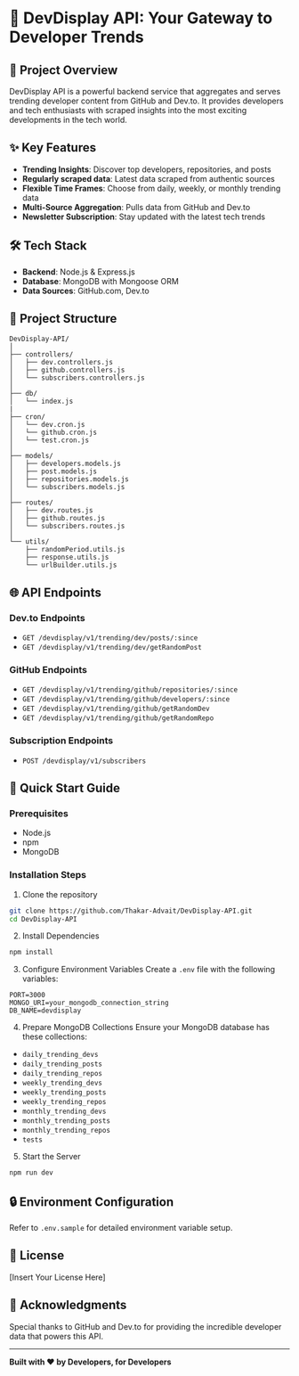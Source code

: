 ﻿# 🚀 DevDisplay API: Your Gateway to Developer Trends

## 🌟 Project Overview

DevDisplay API is a powerful backend service that aggregates and serves trending developer content from GitHub and Dev.to. It provides developers and tech enthusiasts with scraped insights into the most exciting developments in the tech world.

## ✨ Key Features

- **Trending Insights**: Discover top developers, repositories, and posts
- **Regularly scraped data**: Latest data scraped from authentic sources
- **Flexible Time Frames**: Choose from daily, weekly, or monthly trending data
- **Multi-Source Aggregation**: Pulls data from GitHub and Dev.to
- **Newsletter Subscription**: Stay updated with the latest tech trends

## 🛠 Tech Stack

- **Backend**: Node.js & Express.js
- **Database**: MongoDB with Mongoose ORM
- **Data Sources**: GitHub.com, Dev.to

## 📂 Project Structure

```
DevDisplay-API/
│
├── controllers/
│   ├── dev.controllers.js
│   ├── github.controllers.js
│   └── subscribers.controllers.js
│
├── db/
│   └── index.js
|
├── cron/
│   └── dev.cron.js
│   └── github.cron.js
│   └── test.cron.js
│
├── models/
│   ├── developers.models.js
│   ├── post.models.js
│   ├── repositories.models.js
│   └── subscribers.models.js
│
├── routes/
│   ├── dev.routes.js
│   ├── github.routes.js
│   └── subscribers.routes.js
│
└── utils/
    ├── randomPeriod.utils.js
    ├── response.utils.js
    └── urlBuilder.utils.js

```

## 🌐 API Endpoints

### Dev.to Endpoints

- `GET /devdisplay/v1/trending/dev/posts/:since`
- `GET /devdisplay/v1/trending/dev/getRandomPost`

### GitHub Endpoints

- `GET /devdisplay/v1/trending/github/repositories/:since`
- `GET /devdisplay/v1/trending/github/developers/:since`
- `GET /devdisplay/v1/trending/github/getRandomDev`
- `GET /devdisplay/v1/trending/github/getRandomRepo`

### Subscription Endpoints

- `POST /devdisplay/v1/subscribers`

## 🚀 Quick Start Guide

### Prerequisites

- Node.js
- npm
- MongoDB

### Installation Steps

1.  Clone the repository

```bash
git clone https://github.com/Thakar-Advait/DevDisplay-API.git
cd DevDisplay-API

```

2.  Install Dependencies

```bash
npm install

```

3.  Configure Environment Variables Create a `.env` file with the following variables:

```
PORT=3000
MONGO_URI=your_mongodb_connection_string
DB_NAME=devdisplay

```

4.  Prepare MongoDB Collections Ensure your MongoDB database has these collections:

- `daily_trending_devs`
- `daily_trending_posts`
- `daily_trending_repos`
- `weekly_trending_devs`
- `weekly_trending_posts`
- `weekly_trending_repos`
- `monthly_trending_devs`
- `monthly_trending_posts`
- `monthly_trending_repos`
- `tests`

5.  Start the Server

```bash
npm run dev

```

## 🔒 Environment Configuration

Refer to `.env.sample` for detailed environment variable setup.

## 📄 License

[Insert Your License Here]

## 🙌 Acknowledgments

Special thanks to GitHub and Dev.to for providing the incredible developer data that powers this API.

---

**Built with ❤️ by Developers, for Developers**
